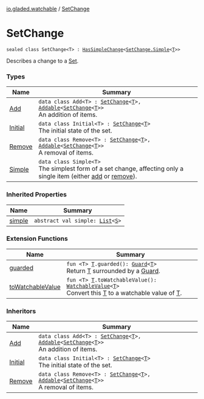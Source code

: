 [io.gladed.watchable](../index.md) / [SetChange](./index.md)

# SetChange

`sealed class SetChange<T> : `[`HasSimpleChange`](../-has-simple-change/index.md)`<`[`SetChange.Simple`](-simple/index.md)`<`[`T`](index.md#T)`>>`

Describes a change to a [Set](https://kotlinlang.org/api/latest/jvm/stdlib/kotlin.collections/-set/index.html).

### Types

| Name | Summary |
|---|---|
| [Add](-add/index.md) | `data class Add<T> : `[`SetChange`](./index.md)`<`[`T`](-add/index.md#T)`>, `[`Addable`](../-addable/index.md)`<`[`SetChange`](./index.md)`<`[`T`](-add/index.md#T)`>>`<br>An addition of items. |
| [Initial](-initial/index.md) | `data class Initial<T> : `[`SetChange`](./index.md)`<`[`T`](-initial/index.md#T)`>`<br>The initial state of the set. |
| [Remove](-remove/index.md) | `data class Remove<T> : `[`SetChange`](./index.md)`<`[`T`](-remove/index.md#T)`>, `[`Addable`](../-addable/index.md)`<`[`SetChange`](./index.md)`<`[`T`](-remove/index.md#T)`>>`<br>A removal of items. |
| [Simple](-simple/index.md) | `data class Simple<T>`<br>The simplest form of a set change, affecting only a single item (either [add](-simple/add.md) or [remove](-simple/remove.md)). |

### Inherited Properties

| Name | Summary |
|---|---|
| [simple](../-has-simple-change/simple.md) | `abstract val simple: `[`List`](https://kotlinlang.org/api/latest/jvm/stdlib/kotlin.collections/-list/index.html)`<`[`S`](../-has-simple-change/index.md#S)`>` |

### Extension Functions

| Name | Summary |
|---|---|
| [guarded](../../io.gladed.watchable.util/guarded.md) | `fun <T> `[`T`](../../io.gladed.watchable.util/guarded.md#T)`.guarded(): `[`Guard`](../../io.gladed.watchable.util/-guard/index.md)`<`[`T`](../../io.gladed.watchable.util/guarded.md#T)`>`<br>Return [T](../../io.gladed.watchable.util/guarded.md#T) surrounded by a [Guard](../../io.gladed.watchable.util/-guard/index.md). |
| [toWatchableValue](../to-watchable-value.md) | `fun <T> `[`T`](../to-watchable-value.md#T)`.toWatchableValue(): `[`WatchableValue`](../-watchable-value/index.md)`<`[`T`](../to-watchable-value.md#T)`>`<br>Convert this [T](../to-watchable-value.md#T) to a watchable value of [T](../to-watchable-value.md#T). |

### Inheritors

| Name | Summary |
|---|---|
| [Add](-add/index.md) | `data class Add<T> : `[`SetChange`](./index.md)`<`[`T`](-add/index.md#T)`>, `[`Addable`](../-addable/index.md)`<`[`SetChange`](./index.md)`<`[`T`](-add/index.md#T)`>>`<br>An addition of items. |
| [Initial](-initial/index.md) | `data class Initial<T> : `[`SetChange`](./index.md)`<`[`T`](-initial/index.md#T)`>`<br>The initial state of the set. |
| [Remove](-remove/index.md) | `data class Remove<T> : `[`SetChange`](./index.md)`<`[`T`](-remove/index.md#T)`>, `[`Addable`](../-addable/index.md)`<`[`SetChange`](./index.md)`<`[`T`](-remove/index.md#T)`>>`<br>A removal of items. |
